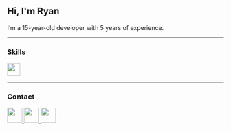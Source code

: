 <h2 align="left">Hi, I'm Ryan</h2>

<p align="left">
  I’m a 15-year-old developer with 5 years of experience.
</p>

---

### Skills

<div align="left">
  <img src="https://skillicons.dev/icons?i=html,css,js,java,cs,react,unity,godot" height="30" />
</div>

---

### Contact

<div align="left">
  <a href="https://www.instagram.com/ryanramenn/" target="_blank">
    <img src="https://img.shields.io/badge/Instagram-E4405F?logo=instagram&logoColor=white&style=for-the-badge" height="35"/>
  </a>
  <a href="https://www.linkedin.com/in/ryanrahman2/" target="_blank">
    <img src="https://img.shields.io/badge/LinkedIn-0A66C2?logo=linkedin&logoColor=white&style=for-the-badge" height="35"/>
  </a>
  <a href="mailto:ryan.s.rahman2@gmail.com" target="_blank">
    <img src="https://img.shields.io/badge/Gmail-D14836?logo=gmail&logoColor=white&style=for-the-badge" height="35"/>
  </a>
</div>
